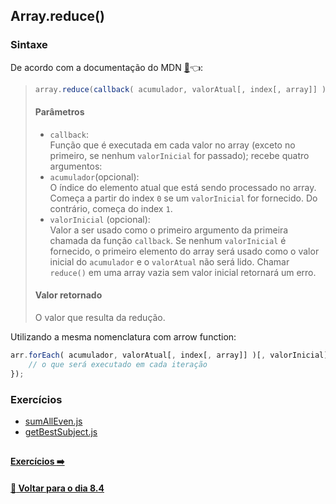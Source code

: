 ## Array.reduce()

### Sintaxe
De acordo com a documentação do MDN [:page_facing_up:](https://developer.mozilla.org/pt-BR/docs/Web/JavaScript/Reference/Global_Objects/Array/Reduce):point_left::
> ~~~javascript
> array.reduce(callback( acumulador, valorAtual[, index[, array]] )[, valorInicial]));
> ~~~
> #### Parâmetros
> - `callback`: <br>
> Função que é executada em cada valor no array (exceto no primeiro, se nenhum `valorInicial` for passado); recebe quatro argumentos:
> - `acumulador`(opcional): <br>
> O índice do elemento atual que está sendo processado no array. Começa a partir do index `0` se um `valorInicial` for fornecido. Do contrário, começa do index `1`.
> - `valorInicial` (opcional): <br>
> Valor a ser usado como o primeiro argumento da primeira chamada da função `callback`. Se nenhum `valorInicial` é fornecido, o primeiro elemento do array será usado como o valor inicial do `acumulador` e o `valorAtual` não será lido. Chamar `reduce()` em uma array vazia sem valor inicial retornará um erro.
> #### Valor retornado
> O valor que resulta da redução.

Utilizando a mesma nomenclatura com arrow function:

~~~javascript
arr.forEach( acumulador, valorAtual[, index[, array]] )[, valorInicial]) => {
	// o que será executado em cada iteração
});
~~~

### Exercícios
- [sumAllEven.js](../A-array-reduce/sumAllEven.js)
- [getBestSubject.js](../A-array-reduce/getBestSubject.js)

##

#### [Exercícios :arrow_right:](./exercicios.md#exercicios)

#### [:date: Voltar para o dia 8.4](../README.md#javascript-es6---higher-order-functions---reduce)
